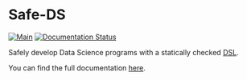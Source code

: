 # Safe-DS

[![Main](https://github.com/lars-reimann/Safe-DS/actions/workflows/main.yml/badge.svg)](https://github.com/lars-reimann/Safe-DS/actions/workflows/main.yml)
[![Documentation Status](https://readthedocs.org/projects/safe-ds/badge/?version=latest)](https://safe-ds.readthedocs.io/en/latest/?badge=latest)

Safely develop Data Science programs with a statically checked [DSL][dsl].

You can find the full documentation [here][docs].

[dsl]: docs/DSL/README.md
[stdlib]: docs/Stdlib/API/README.md
[docs]: https://safe-ds.readthedocs.io/en/latest/
